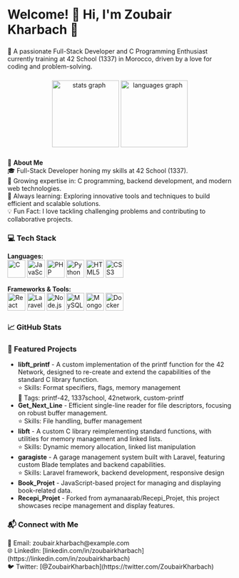 <h1 align="left">Welcome! 👋 Hi, I'm Zoubair Kharbach 🚀</h1>

###

<p align="left">
  🌟 A passionate Full-Stack Developer and C Programming Enthusiast currently training at 42 School (1337) in Morocco, driven by a love for coding and problem-solving.
</p>

###

<div align="center">
  <img src="https://github-readme-stats.vercel.app/api?username=kharbachzoubair&hide_title=false&hide_rank=false&show_icons=true&include_all_commits=true&count_private=true&disable_animations=false&theme=dracula&locale=en&hide_border=false" height="150" alt="stats graph"  />
  <img src="https://github-readme-stats.vercel.app/api/top-langs?username=kharbachzoubair&locale=en&hide_title=false&layout=compact&card_width=320&langs_count=5&theme=dracula&hide_border=false" height="150" alt="languages graph"  />
</div>

###

<p align="left">
  🚀 <strong>About Me</strong><br>
  🎓 Full-Stack Developer honing my skills at 42 School (1337).<br>
  🔭 Growing expertise in: C programming, backend development, and modern web technologies.<br>
  🌱 Always learning: Exploring innovative tools and techniques to build efficient and scalable solutions.<br>
  💡 Fun Fact: I love tackling challenging problems and contributing to collaborative projects.
</p>

###

<h3 align="left">💻 Tech Stack</h3>
<p align="left">
  <strong>Languages:</strong><br>
  <img src="https://cdn.jsdelivr.net/gh/devicons/devicon/icons/c/c-original.svg" height="40" alt="C" />
  <img src="https://cdn.jsdelivr.net/gh/devicons/devicon/icons/javascript/javascript-original.svg" height="40" alt="JavaScript" />
  <img src="https://cdn.jsdelivr.net/gh/devicons/devicon/icons/php/php-original.svg" height="40" alt="PHP" />
  <img src="https://cdn.jsdelivr.net/gh/devicons/devicon/icons/python/python-original.svg" height="40" alt="Python" />
  <img src="https://cdn.jsdelivr.net/gh/devicons/devicon/icons/html5/html5-original.svg" height="40" alt="HTML5" />
  <img src="https://cdn.jsdelivr.net/gh/devicons/devicon/icons/css3/css3-original.svg" height="40" alt="CSS3" />
</p>

<p align="left">
  <strong>Frameworks & Tools:</strong><br>
  <img src="https://cdn.jsdelivr.net/gh/devicons/devicon/icons/react/react-original.svg" height="40" alt="React" />
  <img src="https://raw.githubusercontent.com/laravel/art/master/logo-lockup/laravel-mark-red.png" height="40" alt="Laravel" />
  <img src="https://cdn.jsdelivr.net/gh/devicons/devicon/icons/nodejs/nodejs-original.svg" height="40" alt="Node.js" />
  <img src="https://cdn.jsdelivr.net/gh/devicons/devicon/icons/mysql/mysql-original.svg" height="40" alt="MySQL" />
  <img src="https://cdn.jsdelivr.net/gh/devicons/devicon/icons/mongodb/mongodb-original.svg" height="40" alt="MongoDB" />
  <img src="https://cdn.jsdelivr.net/gh/devicons/devicon/icons/docker/docker-original.svg" height="40" alt="Docker" />
</p>

###

<h3 align="left">📈 GitHub Stats</h3>

###

<h3 align="left">📌 Featured Projects</h3>
<ul>
  <li><strong>libft_printf</strong> - A custom implementation of the printf function for the 42 Network, designed to re-create and extend the capabilities of the standard C library function. <br> ⭐ Skills: Format specifiers, flags, memory management <br> 🔖 Tags: printf-42, 1337school, 42network, custom-printf</li>
  <li><strong>Get_Next_Line</strong> - Efficient single-line reader for file descriptors, focusing on robust buffer management. <br> ⭐ Skills: File handling, buffer management</li>
  <li><strong>libft</strong> - A custom C library reimplementing standard functions, with utilities for memory management and linked lists. <br> ⭐ Skills: Dynamic memory allocation, linked list manipulation</li>
  <li><strong>garagiste</strong> - A garage management system built with Laravel, featuring custom Blade templates and backend capabilities. <br> ⭐ Skills: Laravel framework, backend development, responsive design</li>
  <li><strong>Book_Projet</strong> - JavaScript-based project for managing and displaying book-related data.</li>
  <li><strong>Recepi_Projet</strong> - Forked from aymanaarab/Recepi_Projet, this project showcases recipe management and display features.</li>
</ul>

###

<div align="left">
  <h3>📬 Connect with Me</h3>
  📧 Email: zoubair.kharbach@example.com<br>
  🌐 LinkedIn: [linkedin.com/in/zoubairkharbach](https://linkedin.com/in/zoubairkharbach)<br>
  🐦 Twitter: [@ZoubairKharbach](https://twitter.com/ZoubairKharbach)
</div>

